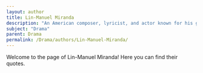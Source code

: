 ```yaml
---
layout: author
title: Lin-Manuel Miranda
description: "An American composer, lyricist, and actor known for his groundbreaking musical 'Hamilton' which intertwines drama with historical narrative, reflecting contemporary themes."
subject: "Drama"
parent: Drama
permalink: /Drama/authors/Lin-Manuel-Miranda/
---
```


Welcome to the page of Lin-Manuel Miranda! Here you can find their quotes.
